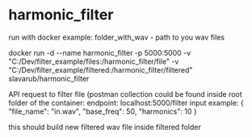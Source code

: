# harmonic_filter

run with docker example: folder_with_wav - path to you wav files

docker run -d --name harmonic_filter -p 5000:5000 -v "C:/Dev/filter_example/files:/harmonic_filter/file" -v "C:/Dev/filter_example/filtered:/harmonic_filter/filtered" slavarub/harmonic_filter

API request to filter file (postman collection could be found inside root folder of the container: endpoint: localhost:5000/filter input example: { "file_name": "in.wav", "base_freq": 50, "harmonics": 10 }

this should build new filtered wav file inside filtered folder